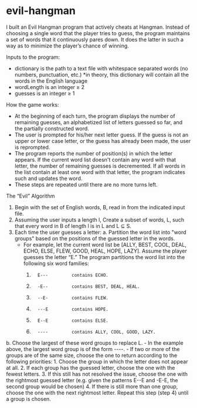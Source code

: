 # evil-hangman

I built an Evil Hangman program that actively cheats at Hangman. Instead of choosing a single word that the player tries to guess, the program maintains a set of words that it continuously pares down. It does the latter in such a way as to minimize the player’s chance of winning.

Inputs to the program:
- dictionary is the path to a text file with whitespace separated words (no numbers, punctuation, etc.) *in theory, this dictionary will contain all the words in the English language
- wordLength is an integer ≥ 2
- guesses is an integer ≥ 1

How the game works:
- At the beginning of each turn, the program displays the number of remaining guesses, an alphabetized list of letters guessed so far, and the partially constructed word.
- The user is prompted for his/her next letter guess. If the guess is not an upper or lower case letter, or the guess has already been made, the user is reprompted.
- The program reports the number of position(s) in which the letter appears. If the current word list doesn't contain any word with that letter, the number of remaining guesses is decremented. If all words in the list contain at least one word with that letter, the program indicates such and updates the word.
- These steps are repeated until there are no more turns left.

The “Evil” Algorithm
1. Begin with the set of English words, B, read in from the indicated input file.
2. Assuming the user inputs a length l, Create a subset of words, L, such that every word in B of length l is in L and L ⊆ S.
3. Each time the user guesses a letter:
  a. Partition the word list into "word groups" based on the positions of the guessed letter in the words.
    - For example, let the current word list be [ALLY, BEST, COOL, DEAL, ECHO, ELSE, FLEW, GOOD, HEAL, HOPE, LAZY]. Assume the player guesses the letter “E.” The program partitions the word list into the following six word families:
      1.       E---         contains ECHO.
      2.       -E--         contains BEST, DEAL, HEAL.
      3.       --E-         contains FLEW.
      4.       ---E         contains HOPE.
      5.       E--E         contains ELSE.
      6.       ----         contains ALLY, COOL, GOOD, LAZY.
  b. Choose the largest of these word groups to replace L.
    - In the example above, the largest word group is of the form ----.
    - If two or more of the groups are of the same size, choose the one to return according to the following priorities:
      1. Choose the group in which the letter does not appear at all.
      2. If each group has the guessed letter, choose the one with the fewest letters.
      3. If this still has not resolved the issue, choose the one with the rightmost guessed letter (e.g. given the patterns E--E and -E-E, the second group would be chosen)
      4. If there is still more than one group, choose the one with the next rightmost letter. Repeat this step (step 4) until a group is chosen.
